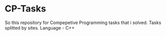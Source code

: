 # CP-Tasks
So this repository for Compepetive Programming tasks that i solved. 
Tasks splitted by sites.
Language - C++

